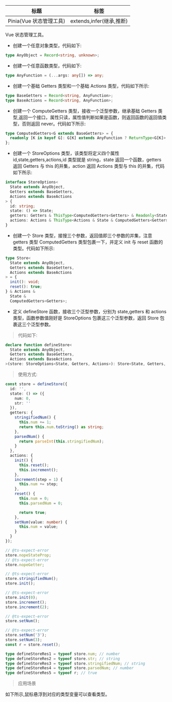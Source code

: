| 标题                    | 标签                     |
| ----------------------- | ------------------------ |
| Pinia(Vue 状态管理工具) | extends,infer(继承,推断) |

Vue 状态管理工具。

- 创建一个任意对象类型，代码如下:

```ts
type AnyObject = Record<string, unknown>;
```

- 创建一个任意函数类型，代码如下:

```ts
type AnyFunction = (...args: any[]) => any;
```

- 创建一个基础 Getters 类型和一个基础 Actions 类型，代码如下所示:

```ts
type BaseGetters = Record<string, AnyFunction>;
type BaseActions = Record<string, AnyFunction>;
```

- 创建一个 ComputeGetters 类型，接收一个泛型参数，继承基础 Getters 类型,返回一个接口，属性只读，属性值判断如果是函数，则返回函数的返回值类型，否则返回 never。代码如下所示:

```ts
type ComputedGetters<G extends BaseGetters> = {
  readonly [K in keyof G]: G[K] extends AnyFunction ? ReturnType<G[K]> : never;
};
```

- 创建一个 StoreOptions 类型，该类型将定义四个属性 id,state,getters,actions,id 类型就是 string，state 返回一个函数，getters 返回 Getters 与 this 的并集，action 返回 Actions 类型与 this 的并集，代码如下所示:

```ts
interface StoreOptions<
  State extends AnyObject,
  Getters extends BaseGetters,
  Actions extends BaseActions
> {
  id: string;
  state: () => State;
  getters: Getters & ThisType<ComputedGetters<Getters> & Readonly<State>>;
  actions: Actions & ThisType<Actions & State & ComputedGetters<Getters>>;
}
```

- 创建一个 Store 类型，接搜三个参数，返回值即三个参数的并集，注意 getters 类型 ComputedGetters 类型包裹一下，并定义 init 与 reset 函数的类型。代码如下所示:

```ts
type Store<
  State extends AnyObject,
  Getters extends BaseGetters,
  Actions extends BaseActions
> = {
  init(): void;
  reset(): true;
} & Actions &
  State &
  ComputedGetters<Getters>;
```

- 定义 defineStore 函数，接收三个泛型参数，分别为 state,getters 和 actions 类型，函数参数值刚好是 StoreOptions 包裹这三个泛型参数，返回 Store 包裹这三个泛型参数。

> 代码如下:

```ts
declare function defineStore<
  State extends AnyObject,
  Getters extends BaseGetters,
  Actions extends BaseActions
>(store: StoreOptions<State, Getters, Actions>): Store<State, Getters, Actions>;
```

> 使用方式:

```ts
const store = defineStore({
  id: '',
  state: () => ({
    num: 0,
    str: ''
  }),
  getters: {
    stringifiedNum() {
      this.num += 1;
      return this.num.toString() as string;
    },
    parsedNum() {
      return parseInt(this.stringifiedNum);
    }
  },
  actions: {
    init() {
      this.reset();
      this.increment();
    },
    increment(step = 1) {
      this.num += step;
    },
    reset() {
      this.num = 0;
      this.parsedNum = 0;

      return true;
    },
    setNum(value: number) {
      this.num = value;
    }
  }
});

// @ts-expect-error
store.nopeStateProp;
// @ts-expect-error
store.nopeGetter;

// @ts-expect-error
store.stringifiedNum();
store.init();

// @ts-expect-error
store.init(0);
store.increment();
store.increment(2);

// @ts-expect-error
store.setNum();

// @ts-expect-error
store.setNum('3');
store.setNum(3);
const r = store.reset();

type defineStoreRes1 = typeof store.num; // number
type defineStoreRes2 = typeof store.str; // string
type defineStoreRes3 = typeof store.stringifiedNum; // string
type defineStoreRes4 = typeof store.parsedNum; // number
type defineStoreRes5 = typeof r; // true
```

> 应用场景

如下所示,鼠标悬浮到对应的类型变量可以查看类型。

<div class="code-editor" data-url="codes/typescript/demo/Pinia.ts" data-language="typescript"></div>
